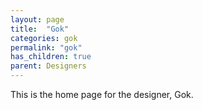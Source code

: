 ```yaml
---
layout: page
title:  "Gok"
categories: gok
permalink: "gok"
has_children: true
parent: Designers
---
```

This is the home page for the designer, Gok.
